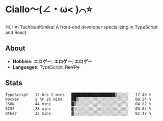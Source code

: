 # Ciallo～(∠・ω< )⌒⭐️

Hi, I'm TachibanKimika! A front-end developer specializing in TypeScript and React.

## About
- **Hobbies:** **エロゲー**, **エロゲー**, **エロゲー**
- **Languages:** TypeScript, ~~Ren’Py~~

## Stats
<!--START_SECTION:waka-->

```txt
TypeScript   12 hrs 2 mins   ███████████████████▒░░░░░   77.49 %
Docker       1 hr 26 mins    ██▒░░░░░░░░░░░░░░░░░░░░░░   09.24 %
JSON         44 mins         █▒░░░░░░░░░░░░░░░░░░░░░░░   04.82 %
SCSS         28 mins         ▓░░░░░░░░░░░░░░░░░░░░░░░░   03.04 %
Other        22 mins         ▓░░░░░░░░░░░░░░░░░░░░░░░░   02.42 %
```

<!--END_SECTION:waka-->

<!-- ![Metrics](https://metrics.lecoq.io/TachibanaKimika?template=classic&base.activity=0&base.community=0&base.repositories=0&languages=1&isocalendar=1&isocalendar.duration=half-year&languages.limit=8&languages.sections=most-used&languages.colors=github&languages.threshold=0%25&languages.indepth=false&languages.recent.load=300&languages.recent.days=14&config.timezone=Asia%2FShanghai)
 -->
